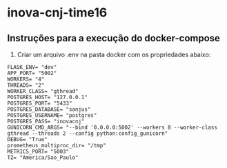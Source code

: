 # inova-cnj-time16

## Instruções para a execução do docker-compose
1. Criar um arquivo .env na pasta docker com os propriedades abaixo:
```
FLASK_ENV= "dev"
APP_PORT= "5002"
WORKERS= "4"
THREADS= "2"
WORKER_CLASS= "gthread"
POSTGRES_HOST= "127.0.0.1"
POSTGRES_PORT= "5433"
POSTGRES_DATABASE= "sanjus"
POSTGRES_USERNAME= "postgres"
POSTGRES_PASS= "inovacnj"
GUNICORN_CMD_ARGS= "--bind '0.0.0.0:5002' --workers 8 --worker-class gthread --threads 2 --config python:config_gunicorn"
DEBUG= "True"
prometheus_multiproc_dir= "/tmp"
METRICS_PORT= "5003"
TZ= "America/Sao_Paulo"
```
